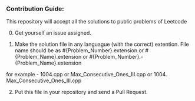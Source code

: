 ### Contribution Guide:

This repository will accept all the solutions to public problems of Leetcode

0. Get yourself an issue assigned.

1. Make the solution file in any languague (with the correct) extention. File name should be as #{Problem_Number}.extension or #{Problem_Name}.extension or #{Problem_Number}.- {Problem_Name}.extension

for example - 1004.cpp or Max_Consecutive_Ones_III.cpp or 1004. Max_Consecutive_Ones_III.cpp

2. Put this file in your repository and send a Pull Request.

